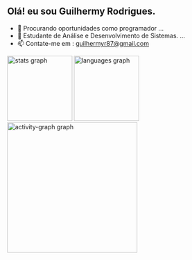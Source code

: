 ## Olá! eu sou Guilhermy Rodrigues.

- 🔭 Procurando oportunidades como programador ...
- 🌱 Estudante de Análise e Desenvolvimento de Sistemas. ...
- 📫 Contate-me em : guilhermyr87@gmail.com

<div align="left">
  <img src="https://github-readme-stats.vercel.app/api?username=guilhermyrodrigues&hide_title=false&hide_rank=false&show_icons=true&include_all_commits=true&count_private=true&disable_animations=false&theme=dracula&locale=en&hide_border=false&order=1" height="150" alt="stats graph"  />
  <img src="https://github-readme-stats.vercel.app/api/top-langs?username=guilhermyrodrigues&locale=en&hide_title=false&layout=compact&card_width=320&langs_count=5&theme=dracula&hide_border=false&order=2" height="150" alt="languages graph"  />
  <img src="https://github-readme-activity-graph.vercel.app/graph?username=guilhermyrodrigues&radius=16&theme=react&area=true&order=5" height="300" alt="activity-graph graph"  />
</div>

###
